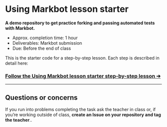# Using Markbot lesson starter

**A demo repository to get practice forking and passing automated tests with Markbot.**

- Approx. completion time: 1 hour
- Deliverables: Markbot submission
- Due: Before the end of class

This is the starter code for a step-by-step lesson. Each step is described in detail here:

### [**Follow the Using Markbot lesson starter step-by-step lesson ➔**](http://learn-the-web.algonquindesign.ca/courses/web-design-1/using-markbot/)

---

## Questions or concerns

If you run into problems completing the task ask the teacher in class or, if you’re working outside of class, **create an Issue on your repository and tag the teacher**..
